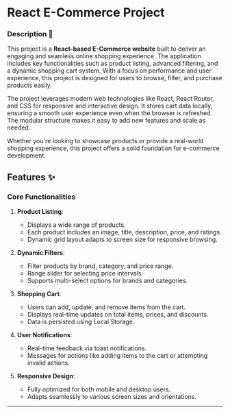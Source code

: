 # React E-Commerce Project

### Description 📜  
This project is a **React-based E-Commerce website** built to deliver an engaging and seamless online shopping experience. The application includes key functionalities such as product listing, advanced filtering, and a dynamic shopping cart system. With a focus on performance and user experience, this project is designed for users to browse, filter, and purchase products easily.  

The project leverages modern web technologies like React, React Router, and CSS for responsive and interactive design. It stores cart data locally, ensuring a smooth user experience even when the browser is refreshed. The modular structure makes it easy to add new features and scale as needed.  

Whether you're looking to showcase products or provide a real-world shopping experience, this project offers a solid foundation for e-commerce development.  
## Features ✨  
### Core Functionalities  
1. **Product Listing**:  
   - Displays a wide range of products.  
   - Each product includes an image, title, description, price, and ratings.  
   - Dynamic grid layout adapts to screen size for responsive browsing.

2. **Dynamic Filters**:  
   - Filter products by brand, category, and price range.  
   - Range slider for selecting price intervals.  
   - Supports multi-select options for brands and categories.  

3. **Shopping Cart**:  
   - Users can add, update, and remove items from the cart.  
   - Displays real-time updates on total items, prices, and discounts.  
   - Data is persisted using Local Storage.  

4. **User Notifications**:  
   - Real-time feedback via toast notifications.  
   - Messages for actions like adding items to the cart or attempting invalid actions.  

5. **Responsive Design**:  
   - Fully optimized for both mobile and desktop users.  
   - Adapts seamlessly to various screen sizes and orientations.  

---
